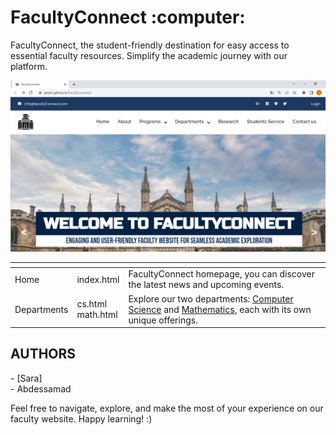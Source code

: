 <h1 >FacultyConnect :computer:</h1> 


<p> FacultyConnect, the student-friendly destination for easy access to essential faculty resources. 
Simplify the academic journey with our platform. </p>
<img src="https://github.com/Saraiin/FacultyConnect/blob/main/images/facultyconnect.png?raw=true"  width="600"/>

<table>
<thead> 
<tr> <th></th> <th></th> <th></th> 
</tr></thead>
<tbody>
<tr>
<td> Home</td>
<td>index.html</td>
<td> FacultyConnect homepage, you can discover the latest news and upcoming events.</td>
</tr>
<tr> 
<td> Departments </td>
<td> cs.html <br> math.html
<td>Explore our two departments: <a href='https://saraiin.github.io/FacultyConnect/cs.html'> Computer Science</a> and <a href='https://saraiin.github.io/FacultyConnect/math.html'>Mathematics</a>, each with its own unique offerings.</td> </tr>

</tbody>
</table>


<h2>AUTHORS </h2>
- [Sara] <br>
- Abdessamad <br>

<p> Feel free to navigate, explore, and make the most of your experience on our faculty website. Happy learning! :) </p>